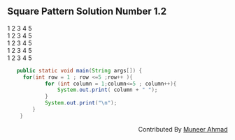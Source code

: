
## Square Pattern Solution Number 1.2

1 2 3 4 5  <br />
1 2 3 4 5  <br />
1 2 3 4 5  <br />
1 2 3 4 5  <br />
1 2 3 4 5  <br />

```java
   public static void main(String args[]) {
     for(int row = 1 ; row <=5 ;row++ ){
            for (int column = 1;column<=5 ; column++){
                System.out.print( column + " ");
            }
            System.out.print("\n");
        }
    }
```

<div align="right">

Contributed By <a href="https://github.com/rath23"> Muneer Ahmad</a>

</div>